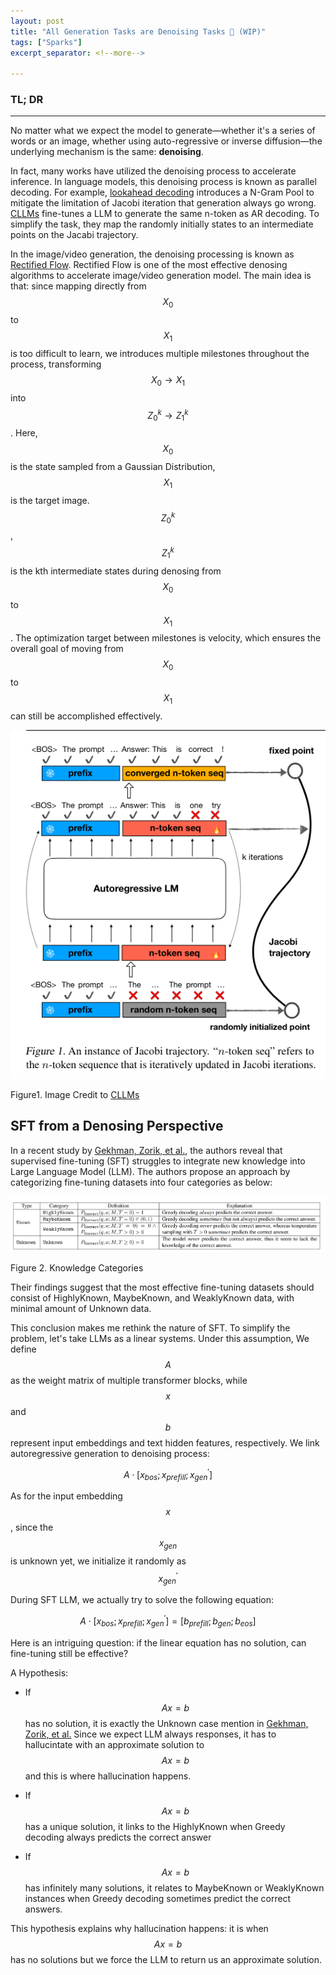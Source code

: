 ```yaml
---
layout: post 
title: "All Generation Tasks are Denoising Tasks 🚧 (WIP)"
tags: ["Sparks"]
excerpt_separator: <!--more-->

---
```


<h3 class="no_toc"> TL; DR</h3>

<hr>

No matter what we expect the model to generate—whether it's a series of words or an image, whether using auto-regressive or inverse diffusion—the underlying mechanism is the same: <b>denoising</b>.

In fact, many works have utilized the denoising process to accelerate inference. In language models, this denoising process is known as parallel decoding. For example, [lookahead decoding](https://lmsys.org/blog/2023-11-21-lookahead-decoding/) introduces a N-Gram Pool to mitigate the limitation of Jacobi iteration that generation always go wrong. [CLLMs](https://arxiv.org/pdf/2403.00835) fine-tunes a LLM to generate the same n-token as AR decoding. To simplify the task, they map the randomly initially states to an intermediate points on the Jacabi trajectory.  

In the image/video generation, the denoising processing is known as [Rectified Flow](https://arxiv.org/pdf/2209.03003). Rectified Flow is one of the most effective denosing algorithms to accelerate image/video generation model. The main idea is that: since mapping directly from $$X_0$$ to $$X_1$$ is too difficult to learn, we introduces multiple milestones throughout the process, transforming $$X_0 → X_1$$ into $$Z_0^{k} → Z_1^{k}$$. Here, $$X_0$$ is the state sampled from a Gaussian Distribution, $$X_1$$ is the target image. $$Z_0^{k}$$, $$Z_1^{k}$$ is the kth intermediate states during denosing from $$X_0$$ to $$X_1$$. The optimization target between milestones is velocity, which ensures the overall goal of moving from $$X_0$$ to $$X_1$$ can still be accomplished effectively.

![CLLMs](https://raw.githubusercontent.com/NormXU/NormXU.github.io/main/_data/resources/blog/10/cllm.png)

Figure1. Image Credit to [CLLMs](https://arxiv.org/pdf/2403.00835)

## SFT from a Denosing Perspective

In a recent study by [Gekhman, Zorik, et al.](https://arxiv.org/pdf/2405.05904), the authors reveal that supervised
fine-tuning (SFT) struggles to integrate new knowledge into Large Language Model (LLM). The authors propose an approach by categorizing fine-tuning datasets into four categories as below:

![knowledge](https://raw.githubusercontent.com/NormXU/NormXU.github.io/main/_data/resources/blog/10/knowledge_categories.png)

Figure 2. Knowledge Categories

Their findings suggest that the most effective fine-tuning datasets should consist of HighlyKnown, MaybeKnown, and WeaklyKnown data, with minimal amount of Unknown data.

This conclusion makes me rethink the nature of SFT. To simplify the problem, let's take LLMs as a linear systems. Under this assumption, We define $$A$$ as the weight matrix of multiple transformer blocks, while $$x$$ and $$b$$ represent input embeddings and text hidden features, respectively. We link autoregressive generation to denoising process:

$$A \cdot [x_{bos}; x_{prefill}; x_{gen}^{\prime}]$$

As for the input embedding $$x$$, since the $$x_{gen}$$ is unknown yet, we initialize it randomly as $$x_{gen}^{\prime}$$

During SFT LLM, we actually try to solve the following equation:

$$A \cdot [x_{bos}; x_{prefill}; x_{gen}^{\prime}] = [b_{prefill}; b_{gen}; b_{eos}]$$

Here is an intriguing question: if the linear equation has no solution, can fine-tuning still be effective?

A Hypothesis:

- If $$Ax=b$$ has no solution, it is exactly the Unknown case mention
  in [Gekhman, Zorik, et al.](https://arxiv.org/pdf/2405.05904) Since we expect LLM always responses, it has to hallucintate with an approximate solution to $$Ax=b$$ and this is where hallucination happens. 

- If $$Ax=b$$ has a unique solution, it links to the HighlyKnown when Greedy decoding always predicts the correct answer

- If $$Ax=b$$ has infinitely many solutions, it relates to MaybeKnown or WeaklyKnown instances when Greedy decoding sometimes predict the correct answers.

This hypothesis explains why hallucination happens: it is when $$Ax=b$$ has no solutions but we force the LLM to return us an approximate solution.
